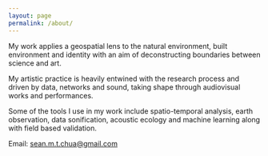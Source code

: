 ```yaml
---
layout: page
permalink: /about/
---
```


My work applies a geospatial lens to the natural environment, built environment and identity with an aim of deconstructing boundaries between science and art.

My artistic practice is heavily entwined with the research process and driven by data, networks and sound, taking shape through audiovisual works and performances. 

Some of the tools I use in my work include spatio-temporal analysis, earth observation, data sonification, acoustic ecology and machine learning along with field based validation.

Email: [sean.m.t.chua@gmail.com](mailto:sean.m.t.chua@gmail.com)
